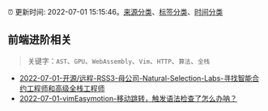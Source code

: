 :alarm_clock: 更新时间: 2022-07-01 15:15:46。[来源分类](../README.md)、[标签分类](../TAGS.md)、[时间分类](../TIMELINE.md)

## 前端进阶相关


> 关键字：`AST`、`GPU`、`WebAssembly`、`Vim`、`HTTP`、`算法`、`全栈`



- [2022-07-01-开源/远程-RSS3-母公司-Natural-Selection-Labs-寻找智能合约工程师和高级全栈工程师](https://www.v2ex.com/t/863513) 
- [2022-07-01-vimEasymotion-移动跳转，触发语法检查了怎么办呐？](https://www.v2ex.com/t/863489) 
